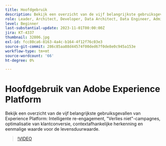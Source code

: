 ```yaml
---
title: Hoofdgebruik
description: Bekijk een overzicht van de vijf belangrijkste gebruiksgevallen van Experience Platform&mdash;Intelligente re-engagement, Niet-verloren campagnes, Optimalisatie van klantconversie, Contextafhankelijke herkenning en One-Time Value to Lifetime Value.
role: Leader, Architect, Developer, Data Architect, Data Engineer, Admin, User
level: Beginner
last-substantial-update: 2023-11-01T00:00:00Z
jira: KT-4337
thumbnail: 32806.jpg
exl-id: fcc80ca6-8163-4a4c-b164-4f12f76c03e3
source-git-commit: 286c85aa88d44574f00ded67f0de8e0c945a153e
workflow-type: tm+mt
source-wordcount: '66'
ht-degree: 0%

---
```


# Hoofdgebruik van Adobe Experience Platform

Bekijk een overzicht van de vijf belangrijkste gebruiksgevallen van Experience Platform: Intelligente re-engagement, &quot;Verlies niet&quot;-campagnes, optimalisatie van klantconversie, contextafhankelijke herkenning en eenmalige waarde voor de levensduurwaarde.

>[!VIDEO](https://video.tv.adobe.com/v/3430460?learn=on&enablevpops&captions=dut)

